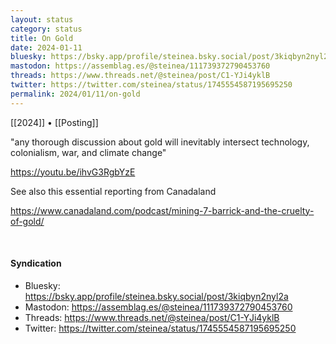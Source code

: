 ```yaml
---
layout: status
category: status
title: On Gold
date: 2024-01-11
bluesky: https://bsky.app/profile/steinea.bsky.social/post/3kiqbyn2nyl2a
mastodon: https://assemblag.es/@steinea/111739372790453760
threads: https://www.threads.net/@steinea/post/C1-YJi4yklB
twitter: https://twitter.com/steinea/status/1745554587195695250
permalink: 2024/01/11/on-gold
---
```


[[2024]] • [[Posting]]

"any thorough discussion about gold will inevitably intersect technology, colonialism, war, and climate change"

<https://youtu.be/ihvG3RgbYzE>

See also this essential reporting from Canadaland

<https://www.canadaland.com/podcast/mining-7-barrick-and-the-cruelty-of-gold/>

<br>

#### Syndication

* Bluesky: <https://bsky.app/profile/steinea.bsky.social/post/3kiqbyn2nyl2a>
* Mastodon: <https://assemblag.es/@steinea/111739372790453760>
* Threads: <https://www.threads.net/@steinea/post/C1-YJi4yklB>
* Twitter: <https://twitter.com/steinea/status/1745554587195695250>